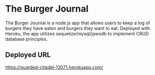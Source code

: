 # The Burger Journal
The Burger Journal is a node.js app that allows users to keep a log of burgers they have eaten and burgers they want to eat. Deployed with Heroku, the app utilizes sequelize/mysql/jawsdb to implement CRUD database principles. 

## Deployed URL
https://guarded-citadel-13071.herokuapp.com/